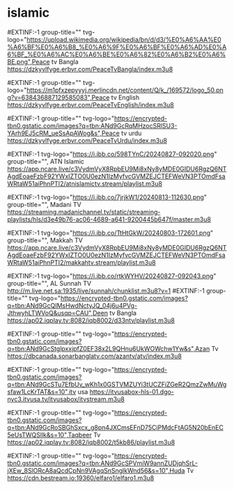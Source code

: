 # islamic

#EXTINF:-1 group-title="" tvg-logo="https://upload.wikimedia.org/wikipedia/bn/d/d3/%E0%A6%AA%E0%A6%BF%E0%A6%B8_%E0%A6%9F%E0%A6%BF%E0%A6%AD%E0%A6%BF_%E0%A6%AC%E0%A6%BE%E0%A6%82%E0%A6%B2%E0%A6%BE.png",Peace tv Bangla https://dzkyvlfyge.erbvr.com/PeaceTvBangla/index.m3u8


#EXTINF:-1 group-title="" tvg-logo="https://m1pfxzepyyyj.merlincdn.net/content/Q/k_/169572/logo_50.png?v=638436887129585083",Peace tv English 
https://dzkyvlfyge.erbvr.com/PeaceTvEnglish/index.m3u8


#EXTINF:-1 group-title="" tvg-logo="https://encrypted-tbn0.gstatic.com/images?q=tbn:ANd9GcRqMHzocSRlSU3-YArh9EJ5cRM_ueSsApAWog&s",Peace tv urdu
https://dzkyvlfyge.erbvr.com/PeaceTvUrdu/index.m3u8


#EXTINF:-1 tvg-logo="https://i.ibb.co/598TYnC/20240827-092020.png" group-title="", ATN Islamic https://app.ncare.live/c3VydmVyX8RpbEU9Mi8xNy8yMDE0GIDU6RgzQ6NTAgdEoaeFzbF92YWxIZTO0U0ezN1IzMyfvcGVMZEJCTEFWeVN3PTOmdFsaWRtaW51aiPhnPTI2/atnislamictv.stream/playlist.m3u8


#EXTINF:-1 tvg-logo="https://i.ibb.co/7jrjkW1/20240813-112630.png" group-title="", Madani TV
https://streaming.madanichannel.tv/static/streaming-playlists/hls/d3e49b76-ac06-4689-a641-9200445b647f/master.m3u8


#EXTINF:-1 tvg-logo="https://i.ibb.co/TtHtGkW/20240803-172601.png" group-title="", Makkah TV https://app.ncare.live/c3VydmVyX8RpbEU9Mi8xNy8yMDE0GIDU6RgzQ6NTAgdEoaeFzbF92YWxIZTO0U0ezN1IzMyfvcGVMZEJCTEFWeVN3PTOmdFsaWRtaW51aiPhnPTI2/makkahtv.stream/playlist.m3u8


#EXTINF:-1 tvg-logo="https://i.ibb.co/rtkWYHV/20240827-092043.png" group-title="", AL Sunnah TV http://m.live.net.sa:1935/live/sunnah/chunklist.m3u8?v=1
#EXTINF:-1 group-title="" tvg-logo="https://encrypted-tbn0.gstatic.com/images?q=tbn:ANd9GcQIMsHwdNctyJQ_04j6u4PVg-JthwyhLTWVoQ&usqp=CAU",Deen tv Bangla https://ap02.iqplay.tv:8082/iqb8002/d33ntv/playlist.m3u8


#EXTINF:-1 group-title="" tvg-logo="https://encrypted-tbn0.gstatic.com/images?q=tbn:ANd9GcStglpxxjpfZ0EF38x2L9QHnu6UkWOWchw1Yw&s",Azan Tv 
https://dbcanada.sonarbanglatv.com/azantv/atv/index.m3u8


#EXTINF:-1 group-title="" tvg-logo="https://encrypted-tbn0.gstatic.com/images?q=tbn:ANd9GcSTu7EfbUv_wKh1x0GSTVMZUYi3tUCZFiZGeR2QmzZwMuWgsfaw1LcKrTAT&s=10",itv usa
https://itvusabox-hls-01.dgo-nyc3.itvusa.tv/itvusabox/itvstream.m3u8


#EXTINF:-1 group-title="" tvg-logo="https://encrypted-tbn0.gstatic.com/images?q=tbn:ANd9GcRoSBGhSxcx_g8pn4JXCmsEFnD75CiPMdcFtAG5N20bEnEC5eUsTWQSllk&s=10",Taqbeer Tv
https://ap02.iqplay.tv:8082/iqb8002/t5kb86/playlist.m3u8


#EXTINF:-1 group-title="" tvg-logo="https://encrypted-tbn0.gstatic.com/images?q=tbn:ANd9GcSPVmiW9annZUDjqhSrL-jXEw_8SlORcA8aQcdCpNn9VAgqSnSnglkWnd56&s=10",Huda Tv
https://cdn.bestream.io:19360/elfaro1/elfaro1.m3u8



